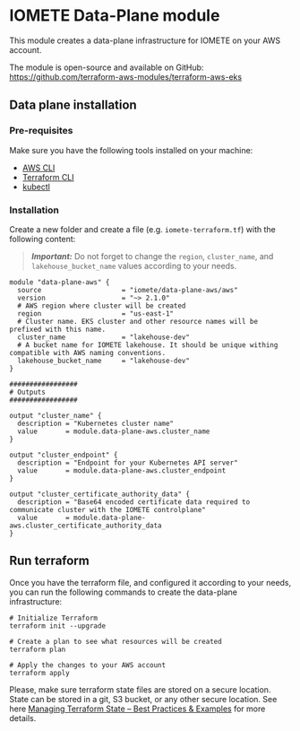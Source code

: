 # IOMETE Data-Plane module

This module creates a data-plane infrastructure for IOMETE on your AWS account. 

The module is open-source and available on GitHub: https://github.com/terraform-aws-modules/terraform-aws-eks


## Data plane installation

### Pre-requisites

Make sure you have the following tools installed on your machine:

- [AWS CLI](https://docs.aws.amazon.com/cli/latest/userguide/cli-chap-install.html)
- [Terraform CLI](https://www.terraform.io/downloads.html)
- [kubectl](https://kubernetes.io/docs/tasks/tools/install-kubectl/)


### Installation

Create a new folder and create a file (e.g. `iomete-terraform.tf`) with the following content:

> **_Important:_**  Do not forget to change the `region`, `cluster_name`, and `lakehouse_bucket_name` values according to your needs.


```hcl
module "data-plane-aws" {
  source                    = "iomete/data-plane-aws/aws"
  version                   = "~> 2.1.0"
  # AWS region where cluster will be created
  region                    = "us-east-1"
  # Cluster name. EKS cluster and other resource names will be prefixed with this name.
  cluster_name              = "lakehouse-dev"
  # A bucket name for IOMETE lakehouse. It should be unique withing compatible with AWS naming conventions.
  lakehouse_bucket_name     = "lakehouse-dev"
}

################# 
# Outputs 
#################

output "cluster_name" {
  description = "Kubernetes cluster name"
  value       = module.data-plane-aws.cluster_name
}

output "cluster_endpoint" {
  description = "Endpoint for your Kubernetes API server"
  value       = module.data-plane-aws.cluster_endpoint
}

output "cluster_certificate_authority_data" {
  description = "Base64 encoded certificate data required to communicate cluster with the IOMETE controlplane"
  value       = module.data-plane-aws.cluster_certificate_authority_data
}
```

## Run terraform

Once you have the terraform file, and configured it according to your needs, you can run the following commands to create the data-plane infrastructure:

```shell
# Initialize Terraform
terraform init --upgrade

# Create a plan to see what resources will be created
terraform plan

# Apply the changes to your AWS account
terraform apply
```


Please, make sure terraform state files are stored on a secure location. State can be stored in a git, S3 bucket, or any other secure location. 
See here [Managing Terraform State – Best Practices & Examples](https://spacelift.io/blog/terraform-state) for more details.

